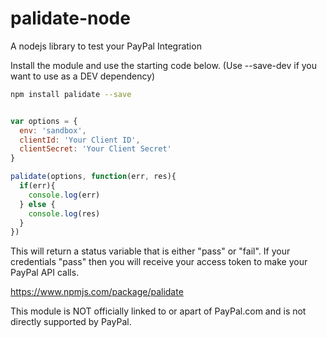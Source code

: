 # palidate-node
A nodejs library to test your PayPal Integration

Install the module and use the starting code below. (Use --save-dev if you want to use as a DEV dependency)

``` bash
npm install palidate --save

```

```javascript

var options = {
  env: 'sandbox',
  clientId: 'Your Client ID',
  clientSecret: 'Your Client Secret'
}

palidate(options, function(err, res){
  if(err){
    console.log(err)
  } else {
    console.log(res)
  }
})

```

This will return a status variable that is either "pass" or "fail".
If your credentials "pass" then you will receive your access token to make your PayPal API calls.


https://www.npmjs.com/package/palidate

This module is NOT officially linked to or apart of PayPal.com and is not directly supported by PayPal.
